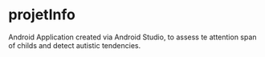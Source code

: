 # projetInfo
Android Application created via Android Studio, to assess te attention span of childs and detect autistic tendencies.
